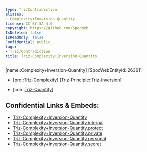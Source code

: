 ```yaml
---
type: TrizContradiction
aliases:
- Complexity+Inversion-Quantity
license: CC BY-SA 4.0
copyright: https://github.com/SpocWeb
IsDeleted: false
IsReadOnly: false
Confidential: public
tags: 
- Triz/Contradiction
title: Triz-Complexity+Inversion-Quantity
---
```

[name::Complexity+Inversion-Quantity]
[SpocWebEntityId::26361]
+ [pro::[Triz-Complexity](tech/Triz/Parameter/Triz-Complexity.md)]
[Triz-Principle::[Triz-Inversion](tech/Triz/Principle/Triz-Inversion.md)]
- [con::[Triz-Quantity](tech/Triz/Parameter/Triz-Quantity.md)]



## Confidential Links & Embeds: 
- [Triz-Complexity+Inversion-Quantity](../../../../_public/tech/Triz/Contradict/Triz-Complexity+Inversion-Quantity.md) 
- [Triz-Complexity+Inversion-Quantity.internal](../../../../_internal/tech/Triz/Contradict/Triz-Complexity+Inversion-Quantity.internal.md) 
- [Triz-Complexity+Inversion-Quantity.protect](../../../../_protect/tech/Triz/Contradict/Triz-Complexity+Inversion-Quantity.protect.md) 
- [Triz-Complexity+Inversion-Quantity.private](../../../../_private/tech/Triz/Contradict/Triz-Complexity+Inversion-Quantity.private.md) 
- [Triz-Complexity+Inversion-Quantity.personal](../../../../_personal/tech/Triz/Contradict/Triz-Complexity+Inversion-Quantity.personal.md) 
- [Triz-Complexity+Inversion-Quantity.secret](../../../../_secret/tech/Triz/Contradict/Triz-Complexity+Inversion-Quantity.secret.md) 
